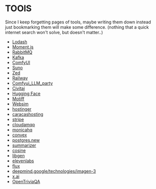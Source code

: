 # TOOlS

Since I keep forgetting pages of tools, maybe writing them down instead
just bookmarking them will make some difference.
(nothing that a quick internet search won't solve, but doesn't matter..)

- [Lodash](https://lodash.com/docs/)
- [Moment.js](http://momentjs.com/)
- [RabbitMQ](https://www.rabbitmq.com/)
- [Kafka](https://kafka.apache.org/quickstart)
- [ComfyUI](https://github.com/comfyanonymous/ComfyUI)
- [Suno](https://suno.com)
- [Zed](https://zed.dev/)
- [Railway](https://railway.app/)
- [Comfyui_LLM_party](https://github.com/heshengtao/comfyui_LLM_party)
- [Civitai](https://civitai.com/)
- [Hugging Face](https://huggingface.co/)
- [Motiff](https://motiff.com/recent)
- [Websim](https://websim.ai/)
- [hostinger](https://www.hostinger.com/ai-website-builder)
- [caracashosting](https://caracashosting.com/)
- [stripe](https://docs.stripe.com/stripe-cli)
- [cloudamqp](https://www.cloudamqp.com/)
- [monicahq](https://github.com/monicahq/monica?tab=readme-ov-file#features)
- [convex](https://www.convex.dev/)
- [postgres.new](https://postgres.new/)
- [summarizer](https://www.summarizer.org/)
- [cosine](https://cosine.sh/)
- [libgen](libgen.rs)
- [elevenlabs](https://elevenlabs.io)
- [flux](https://www.flux.ai/)
- [deepmind.google/technologies/imagen-3](https://deepmind.google/technologies/imagen-3/)
- [x.ai](https://x.ai/)
- [OpenTriviaQA](https://github.com/uberspot/OpenTriviaQA/tree/master)
